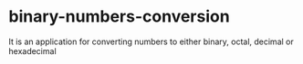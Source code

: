 # binary-numbers-conversion
It is an application for converting numbers to either binary, octal, decimal or hexadecimal
